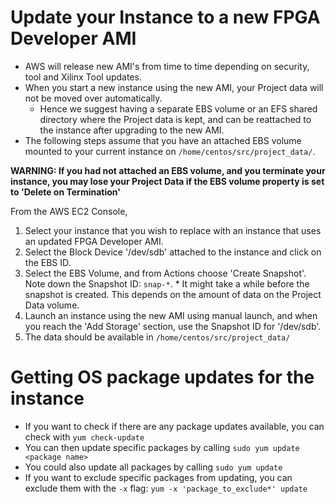 Update your Instance to a new FPGA Developer AMI
================================================
* AWS will release new AMI's from time to time depending on security, tool and Xilinx Tool updates.
* When you start a new instance using the new AMI, your Project data will not be moved over automatically.
  * Hence we suggest having a separate EBS volume or an EFS shared directory where the Project data is kept, and can be reattached to the instance after upgrading to the new AMI.
* The following steps assume that you have an attached EBS volume mounted to your current instance on `/home/centos/src/project_data/`.

**WARNING: If you had not attached an EBS volume, and you terminate your instance, you may lose your Project Data if the EBS volume property is set to 'Delete on Termination'**

From the AWS EC2 Console,
  1. Select your instance that you wish to replace with an instance that uses an updated FPGA Developer AMI.
  2. Select the Block Device '/dev/sdb' attached to the instance and click on the EBS ID.
  3. Select the EBS Volume, and from Actions choose 'Create Snapshot'. Note down the Snapshot ID: `snap-*`.
    * It might take a while before the snapshot is created. This depends on the amount of data on the Project Data volume.
  4. Launch an instance using the new AMI using manual launch, and when you reach the 'Add Storage' section, use the Snapshot ID for '/dev/sdb'.
  5. The data should be available in `/home/centos/src/project_data/`

Getting OS package updates for the instance
===========================================
* If you want to check if there are any package updates available, you can check with `yum check-update`
* You can then update specific packages by calling `sudo yum update <package name>`
* You could also update all packages by calling `sudo yum update`
* If you want to exclude specific packages from updating, you can exclude them with the `-x` flag: `yum -x 'package_to_exclude*' update`
